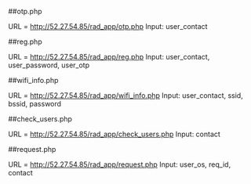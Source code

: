##otp.php

URL = http://52.27.54.85/rad_app/otp.php
Input: user_contact

##reg.php

URL = http://52.27.54.85/rad_app/reg.php
Input: user_contact, user_password, user_otp

##wifi_info.php

URL = http://52.27.54.85/rad_app/wifi_info.php
Input: user_contact, ssid, bssid, password

##check_users.php

URL = http://52.27.54.85/rad_app/check_users.php
Input: contact

##request.php

URL = http://52.27.54.85/rad_app/request.php
Input: user_os, req_id, contact
